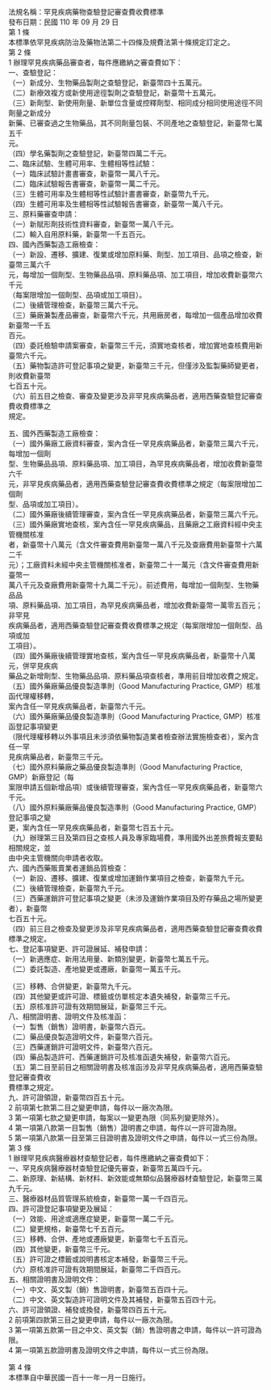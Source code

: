 法規名稱：罕見疾病藥物查驗登記審查費收費標準  
發布日期：民國 110 年 09 月 29 日  
第 1 條  
本標準依罕見疾病防治及藥物法第二十四條及規費法第十條規定訂定之。  
第 2 條  
1 辦理罕見疾病藥品審查者，每件應繳納之審查費如下：  
一、查驗登記：  
（一）新成分、生物藥品製劑之查驗登記，新臺幣四十五萬元。  
（二）新療效複方或新使用途徑製劑之查驗登記，新臺幣十五萬元。  
（三）新劑型、新使用劑量、新單位含量或控釋劑型、相同成分相同使用途徑不同劑量之新成分  
新藥、已審查過之生物藥品，其不同劑量包裝、不同產地之查驗登記，新臺幣七萬五千  
元。  
（四）學名藥製劑之查驗登記，新臺幣四萬二千元。  
二、臨床試驗、生體可用率、生體相等性試驗：  
（一）臨床試驗計畫書審查，新臺幣一萬八千元。  
（二）臨床試驗報告書審查，新臺幣一萬二千元。  
（三）生體可用率及生體相等性試驗計畫書審查，新臺幣九千元。  
（四）生體可用率及生體相等性試驗報告書審查，新臺幣一萬八千元。  
三、原料藥審查申請：  
（一）新賦形劑技術性資料審查，新臺幣一萬八千元。  
（二）輸入自用原料藥，新臺幣一千五百元。  
四、國內西藥製造工廠檢查：  
（一）新設、遷移、擴建、復業或增加原料藥、劑型、加工項目、品項之檢查，新臺幣三萬六千  
元，每增加一個劑型、生物藥品品項、原料藥品項、加工項目，增加收費新臺幣六千元  
（每案限增加一個劑型、品項或加工項目）。  
（二）後續管理檢查，新臺幣三萬六千元。  
（三）藥廠兼製產品審查，新臺幣六千元，共用廠房者，每增加一個產品增加收費新臺幣一千五  
百元。  
（四）委託檢驗申請案審查，新臺幣三千元，須實地查核者，增加實地查核費用新臺幣六千元。  
（五）藥物製造許可登記事項之變更，新臺幣三千元，但僅涉及監製藥師變更者，則收費新臺幣  
七百五十元。  
（六）前五目之檢查、審查及變更涉及非罕見疾病藥品者，適用西藥查驗登記審查費收費標準之  
規定。  


五、國外西藥製造工廠檢查：  
（一）國外藥廠工廠資料審查，案內含任一罕見疾病藥品者，新臺幣三萬六千元，每增加一個劑  
型、生物藥品品項、原料藥品項、加工項目，為罕見疾病藥品者，增加收費新臺幣六千  
元，非罕見疾病藥品者，適用西藥查驗登記審查費收費標準之規定（每案限增加二個劑  
型、品項或加工項目）。  
（二）國外藥廠後續管理審查，案內含任一罕見疾病藥品者，新臺幣三萬六千元。  
（三）國外藥廠實地查核，案內含任一罕見疾病藥品，且藥廠之工廠資料經中央主管機關核准  
者，新臺幣十八萬元（含文件審查費用新臺幣一萬八千元及查廠費用新臺幣十六萬二千  
元）；工廠資料未經中央主管機關核准者，新臺幣二十一萬元（含文件審查費用新臺幣一  
萬八千元及查廠費用新臺幣十九萬二千元）。前述費用，每增加一個劑型、生物藥品品  
項、原料藥品項、加工項目，為罕見疾病藥品者，增加收費新臺幣一萬零五百元；非罕見  
疾病藥品者，適用西藥查驗登記審查費收費標準之規定（每案限增加一個劑型、品項或加  
工項目）。  
（四）國外藥廠後續管理實地查核，案內含任一罕見疾病藥品者，新臺幣十八萬元，併罕見疾病  
藥品之新增劑型、生物藥品品項、原料藥品項查核者，準用前目增加收費之規定。  
（五）國外藥廠藥品優良製造準則（Good Manufacturing Practice, GMP）核准函代理權移轉，  
案內含任一罕見疾病藥品者，新臺幣六千元。  
（六）國外藥廠藥品優良製造準則（Good Manufacturing Practice, GMP）核准函登記事項變更  
（限代理權移轉以外事項且未涉須依藥物製造業者檢查辦法實施檢查者），案內含任一罕  
見疾病藥品者，新臺幣三千元。  
（七）國外原料藥廠之藥品優良製造準則（Good Manufacturing Practice, GMP）新廠登記（每  
案限申請五個新增品項）或後續管理審查，案內含任一罕見疾病藥品者，新臺幣六千元。  
（八）國外原料藥廠藥品優良製造準則（Good Manufacturing Practice, GMP）登記事項之變  
更，案內含任一罕見疾病藥品者，新臺幣七百五十元。  
（九）辦理第三目及第四目之查核人員及專家臨場費，準用國外出差旅費報支要點相關規定，並  
由中央主管機關向申請者收取。  
六、國內西藥販賣業者運銷品質檢查：  
（一）新設、遷移、擴建、復業或增加運銷作業項目之檢查，新臺幣九千元。  
（二）後續管理檢查，新臺幣九千元。  
（三）西藥運銷許可登記事項之變更（未涉及運銷作業項目及貯存藥品之場所變更者），新臺幣  
七百五十元。  
（四）前三目之檢查及變更涉及非罕見疾病藥品者，適用西藥查驗登記審查費收費標準之規定。  
七、登記事項變更、許可證展延、補發申請：  
（一）新適應症、新用法用量、新類別變更，新臺幣七萬五千元。  
（二）委託製造、產地變更或遷廠，新臺幣一萬五千元。  


（三）移轉、合併變更，新臺幣九千元。  
（四）其他變更或許可證、標籤或仿單核定本遺失補發，新臺幣三千元。  
（五）原核准許可證有效期間展延，新臺幣三千元。  
八、相關證明書、證明文件及核准函：  
（一）製售（銷售）證明書，新臺幣六百元。  
（二）藥品優良製造證明文件，新臺幣六百元。  
（三）西藥運銷許可證明文件，新臺幣六百元。  
（四）藥品製造許可、西藥運銷許可及核准函遺失補發，新臺幣六百元。  
（五）第二目至前目之相關證明書及核准函涉及非罕見疾病藥品者，適用西藥查驗登記審查費收  
費標準之規定。  
九、許可證領證，新臺幣四百五十元。  
2 前項第七款第二目之變更申請，每件以一廠次為限。  
3 第一項第七款之變更申請，每案以一變更為限（同系列變更除外）。  
4 第一項第八款第一目製售（銷售）證明書之申請，每件以一許可證為限。  
5 第一項第八款第一目至第三目證明書及證明文件之申請，每件以一式三份為限。  
第 3 條  
1 辦理罕見疾病醫療器材查驗登記者，每件應繳納之審查費如下：  
一、罕見疾病醫療器材查驗登記優先審查，新臺幣五萬四千元。  
二、新原理、新結構、新材料、新效能或無類似品醫療器材查驗登記，新臺幣三萬九千元。  
三、醫療器材品質管理系統檢查，新臺幣一萬一千四百元。  
四、許可證登記事項變更及展延：  
（一）效能、用途或適應症變更，新臺幣一萬二千元。  
（二）變更規格，新臺幣七千五百元。  
（三）移轉、合併、產地或遷廠變更，新臺幣七千五百元。  
（四）其他變更，新臺幣三千元。  
（五）許可證之標籤或說明書核定本補發，新臺幣三千元。  
（六）原核准許可證有效期間展延，新臺幣二千四百元。  
五、相關證明書及證明文件：  
（一）中文、英文製（銷）售證明書，新臺幣五百四十元。  
（二）中文、英文製造許可證明文件及其補發，新臺幣五百四十元。  
六、許可證領證、補發或換發，新臺幣四百五十元。  
2 前項第四款第三目之變更申請，每件以一廠次為限。  
3 第一項第五款第一目之中文、英文製（銷）售證明書之申請，每件以一許可證為限。  
4 第一項第五款證明書及證明文件之申請，每件以一式三份為限。  


第 4 條  
本標準自中華民國一百十一年一月一日施行。  


